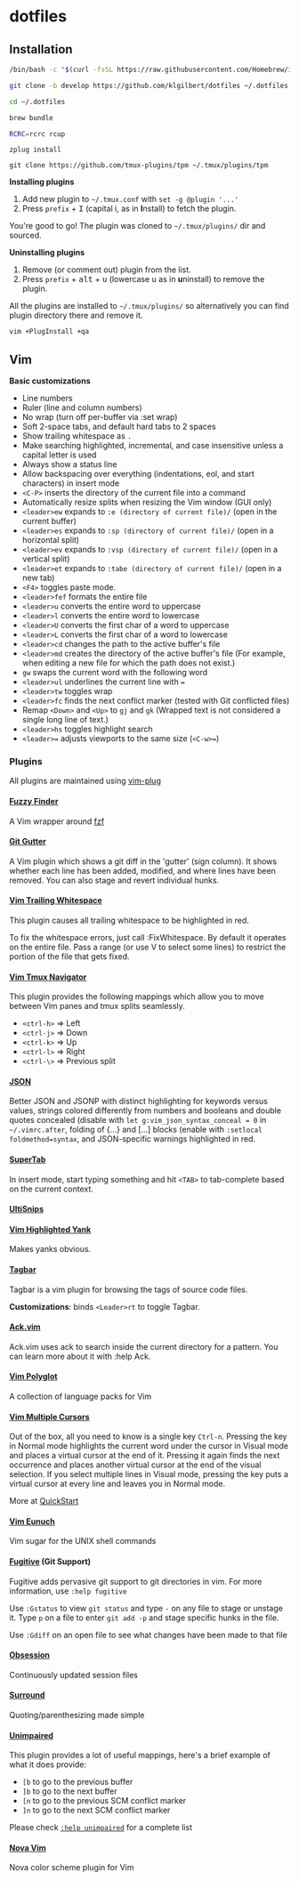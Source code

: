 # dotfiles

## Installation

```bash
/bin/bash -c "$(curl -fsSL https://raw.githubusercontent.com/Homebrew/install/HEAD/install.sh)"
```
```bash
git clone -b develop https://github.com/klgilbert/dotfiles ~/.dotfiles
```
```bash
cd ~/.dotfiles
```
```bash
brew bundle
```
```bash
RCRC=rcrc rcup
```
```
zplug install
```
```
git clone https://github.com/tmux-plugins/tpm ~/.tmux/plugins/tpm
```
**Installing plugins**

1. Add new plugin to `~/.tmux.conf` with `set -g @plugin '...'`
2. Press `prefix` + <kbd>I</kbd> (capital i, as in **I**nstall) to fetch the plugin.

You're good to go! The plugin was cloned to `~/.tmux/plugins/` dir and sourced.

**Uninstalling plugins**

1. Remove (or comment out) plugin from the list.
2. Press `prefix` + <kbd>alt</kbd> + <kbd>u</kbd> (lowercase u as in **u**ninstall) to remove the plugin.

All the plugins are installed to `~/.tmux/plugins/` so alternatively you can
find plugin directory there and remove it.

```bash
vim +PlugInstall +qa
```

## Vim

**Basic customizations**

* Line numbers
* Ruler (line and column numbers)
* No wrap (turn off per-buffer via :set wrap)
* Soft 2-space tabs, and default hard tabs to 2 spaces
* Show trailing whitespace as `.`
* Make searching highlighted, incremental, and case insensitive unless a
  capital letter is used
* Always show a status line
* Allow backspacing over everything (indentations, eol, and start
  characters) in insert mode
* `<C-P>` inserts the directory of the current file into a command
* Automatically resize splits when resizing the Vim window (GUI only)
* `<leader>ew` expands to `:e (directory of current file)/` (open in the
  current buffer)
* `<leader>es` expands to `:sp (directory of current file)/` (open in a
  horizontal split)
* `<leader>ev` expands to `:vsp (directory of current file)/` (open in
  a vertical split)
* `<leader>et` expands to `:tabe (directory of current file)/` (open in
  a new tab)
* `<F4>` toggles paste mode.
* `<leader>fef` formats the entire file
* `<leader>u` converts the entire word to uppercase
* `<leader>l` converts the entire word to lowercase
* `<leader>U` converts the first char of a word to uppercase
* `<leader>L` converts the first char of a word to lowercase
* `<leader>cd` changes the path to the active buffer's file
* `<leader>md` creates the directory of the active buffer's file
  (For example, when editing a new file for which the path does not
  exist.)
* `gw` swaps the current word with the following word
* `<leader>ul` underlines the current line with `=`
* `<leader>tw` toggles wrap
* `<leader>fc` finds the next conflict marker (tested with Git
  conflicted files)
* Remap `<Down>` and `<Up>` to `gj` and `gk` (Wrapped text is not
  considered a single long line of text.)
* `<leader>hs` toggles highlight search
* `<leader>=` adjusts viewports to the same size (`<C-w>=`)

### Plugins

All plugins are maintained using [vim-plug](https://github.com/junegunn/vim-plug/)

#### [Fuzzy Finder](https://github.com/junegunn/fzf.vim)

A Vim wrapper around [fzf](https://github.com/junegunn/fzf)

#### [Git Gutter](http://github.com/airblade/vim-gitgutter)

A Vim plugin which shows a git diff in the 'gutter' (sign column). It
shows whether each line has been added, modified, and where lines have
been removed. You can also stage and revert individual hunks.

#### [Vim Trailing Whitespace](https://github.com/bronson/vim-trailing-whitespace)

This plugin causes all trailing whitespace to be highlighted in red.

To fix the whitespace errors, just call :FixWhitespace.  By default it
operates on the entire file.  Pass a range (or use V to select some lines)
to restrict the portion of the file that gets fixed.

#### [Vim Tmux Navigator](https://github.com/christoomey/vim-tmux-navigator)

This plugin provides the following mappings which allow you to move between Vim panes and tmux splits seamlessly.

* `<ctrl-h>` => Left
* `<ctrl-j>` => Down
* `<ctrl-k>` => Up
* `<ctrl-l>` => Right
* `<ctrl-\>` => Previous split

#### [JSON](https://github.com/elzr/vim-json)

Better JSON and JSONP with distinct highlighting for keywords versus
values, strings colored differently from numbers and booleans and double
quotes concealed (disable with `let g:vim_json_syntax_conceal = 0` in
`~/.vimrc.after`, folding of {...} and [...] blocks (enable with
`:setlocal foldmethod=syntax`, and JSON-specific warnings highlighted in
red.

#### [SuperTab](http://github.com/ervandew/supertab)

In insert mode, start typing something and hit `<TAB>` to tab-complete
based on the current context.

#### [UltiSnips](https://github.com/SirVer/ultisnips)

#### [Vim Highlighted Yank](https://github.com/machakann/vim-highlightedyank)

Makes yanks obvious.

#### [Tagbar](https://github.com/majutsushi/tagbar)

Tagbar is a vim plugin for browsing the tags of source code files.

 **Customizations**: binds `<Leader>rt` to toggle Tagbar.

#### [Ack.vim](https://github.com/mileszs/ack.vim)

Ack.vim uses ack to search inside the current directory for a pattern.
You can learn more about it with :help Ack.

#### [Vim Polyglot](https://github.com/sheerun/vim-polyglot)

A collection of language packs for Vim

#### [Vim Multiple Cursors](https://github.com/terryma/vim-multiple-cursors)

Out of the box, all you need to know is a single key `Ctrl-n`. Pressing the key
in Normal mode highlights the current word under the cursor in Visual mode and
places a virtual cursor at the end of it. Pressing it again finds the next
occurrence and places another virtual cursor at the end of the visual selection.
If you select multiple lines in Visual mode, pressing the key puts a virtual
cursor at every line and leaves you in Normal mode.

More at [QuickStart](https://github.com/terryma/vim-multiple-cursors/blob/master/README.md#quick-start)

#### [Vim Eunuch](https://github.com/tpope/vim-eunuch)

Vim sugar for the UNIX shell commands

#### [Fugitive](http://github.com/tpope/vim-fugitive) (Git Support)

Fugitive adds pervasive git support to git directories in vim. For more
information, use `:help fugitive`

Use `:Gstatus` to view `git status` and type `-` on any file to stage or
unstage it. Type `p` on a file to enter `git add -p` and stage specific
hunks in the file.

Use `:Gdiff` on an open file to see what changes have been made to that
file

#### [Obsession](https://github.com/tpope/vim-obsession)

Continuously updated session files

#### [Surround](https://github.com/tpope/vim-surround)

Quoting/parenthesizing made simple

#### [Unimpaired](https://github.com/tpope/vim-unimpaired)

This plugin provides a lot of useful mappings, here's a brief example of
what it does provide:

* `[b` to go to the previous buffer
* `]b` to go to the next buffer
* `[n` to go to the previous SCM conflict marker
* `]n` to go to the next SCM conflict marker

Please check [`:help
unimpaired`](https://github.com/tpope/vim-unimpaired/blob/master/doc/unimpaired.txt)
for a complete list

#### [Nova Vim](https://github.com/trevordmiller/nova-vim)
Nova color scheme plugin for Vim